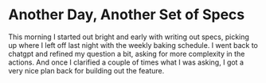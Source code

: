 # Another Day, Another Set of Specs

This morning I started out bright and early with writing out specs, picking up where I left off last night with the weekly baking schedule. I went back to chatgpt and refined my question a bit, asking for more complexity in the actions. And once I clarified a couple of times what I was asking, I got a very nice plan back for building out the feature.

